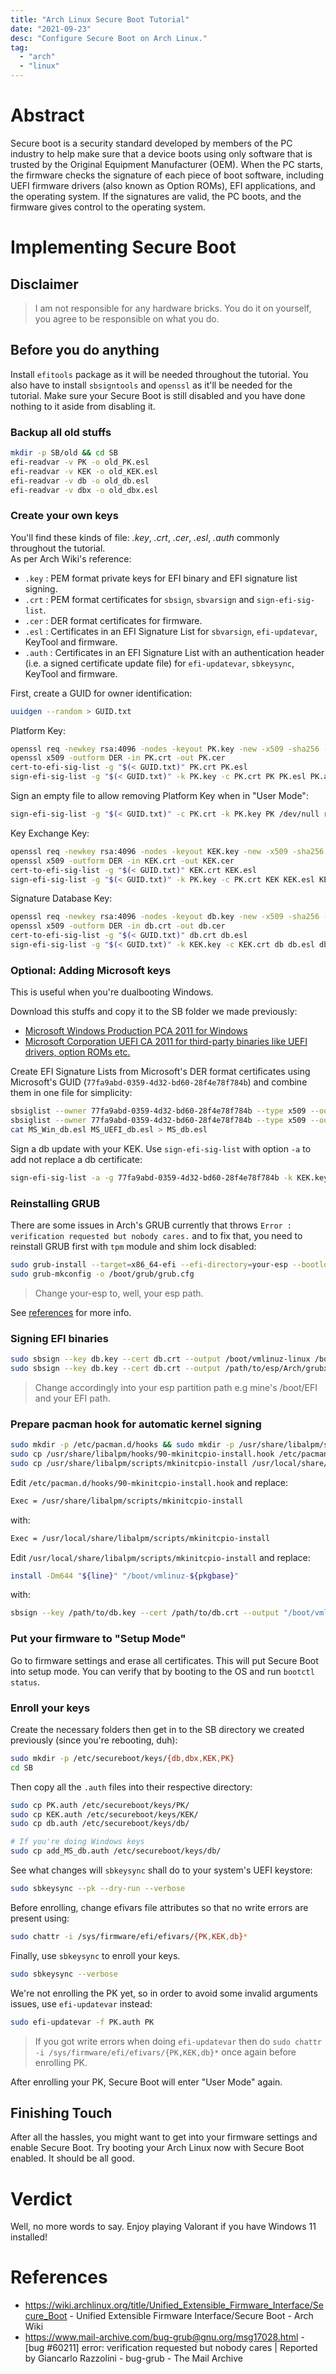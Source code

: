 ```yaml
---
title: "Arch Linux Secure Boot Tutorial"
date: "2021-09-23"
desc: "Configure Secure Boot on Arch Linux."
tag:
  - "arch"
  - "linux"
---
```


# Abstract

Secure boot is a security standard developed by members of the PC industry to help make sure that a device boots using only software that is trusted by the Original Equipment Manufacturer (OEM). When the PC starts, the firmware checks the signature of each piece of boot software, including UEFI firmware drivers (also known as Option ROMs), EFI applications, and the operating system. If the signatures are valid, the PC boots, and the firmware gives control to the operating system.

# Implementing Secure Boot

## Disclaimer

> I am not responsible for any hardware bricks. You do it on yourself, you agree to be responsible on what you do.

## Before you do anything

Install `efitools` package as it will be needed throughout the tutorial. You also have to install `sbsigntools` and `openssl` as it'll be needed for the tutorial. Make sure your Secure Boot is still disabled and you have done nothing to it aside from disabling it.

### Backup all old stuffs

```bash
mkdir -p SB/old && cd SB
efi-readvar -v PK -o old_PK.esl
efi-readvar -v KEK -o old_KEK.esl
efi-readvar -v db -o old_db.esl
efi-readvar -v dbx -o old_dbx.esl
```

### Create your own keys

You'll find these kinds of file: _.key_, _.crt_, _.cer_, _.esl_, _.auth_ commonly throughout the tutorial.  
As per Arch Wiki's reference:

- `.key` : PEM format private keys for EFI binary and EFI signature list signing.
- `.crt` : PEM format certificates for `sbsign`, `sbvarsign` and `sign-efi-sig-list`.
- `.cer` : DER format certificates for firmware.
- `.esl` : Certificates in an EFI Signature List for `sbvarsign`, `efi-updatevar`, KeyTool and firmware.
- `.auth` : Certificates in an EFI Signature List with an authentication header (i.e. a signed certificate update file) for `efi-updatevar`, `sbkeysync`, KeyTool and firmware.

First, create a GUID for owner identification:

```bash
uuidgen --random > GUID.txt
```

Platform Key:

```bash
openssl req -newkey rsa:4096 -nodes -keyout PK.key -new -x509 -sha256 -days 3650 -subj "/CN=my Platform Key/" -out PK.crt
openssl x509 -outform DER -in PK.crt -out PK.cer
cert-to-efi-sig-list -g "$(< GUID.txt)" PK.crt PK.esl
sign-efi-sig-list -g "$(< GUID.txt)" -k PK.key -c PK.crt PK PK.esl PK.auth
```

Sign an empty file to allow removing Platform Key when in "User Mode":

```bash
sign-efi-sig-list -g "$(< GUID.txt)" -c PK.crt -k PK.key PK /dev/null rm_PK.auth
```

Key Exchange Key:

```bash
openssl req -newkey rsa:4096 -nodes -keyout KEK.key -new -x509 -sha256 -days 3650 -subj "/CN=my Key Exchange Key/" -out KEK.crt
openssl x509 -outform DER -in KEK.crt -out KEK.cer
cert-to-efi-sig-list -g "$(< GUID.txt)" KEK.crt KEK.esl
sign-efi-sig-list -g "$(< GUID.txt)" -k PK.key -c PK.crt KEK KEK.esl KEK.auth
```

Signature Database Key:

```bash
openssl req -newkey rsa:4096 -nodes -keyout db.key -new -x509 -sha256 -days 3650 -subj "/CN=my Signature Database key/" -out db.crt
openssl x509 -outform DER -in db.crt -out db.cer
cert-to-efi-sig-list -g "$(< GUID.txt)" db.crt db.esl
sign-efi-sig-list -g "$(< GUID.txt)" -k KEK.key -c KEK.crt db db.esl db.auth
```

### Optional: Adding Microsoft keys

This is useful when you're dualbooting Windows.

Download this stuffs and copy it to the SB folder we made previously:

- [Microsoft Windows Production PCA 2011 for Windows](https://www.microsoft.com/pkiops/certs/MicWinProPCA2011_2011-10-19.crt)
- [Microsoft Corporation UEFI CA 2011 for third-party binaries like UEFI drivers, option ROMs etc.](https://www.microsoft.com/pkiops/certs/MicCorUEFCA2011_2011-06-27.crt)

Create EFI Signature Lists from Microsoft's DER format certificates using Microsoft's GUID (`77fa9abd-0359-4d32-bd60-28f4e78f784b`) and combine them in one file for simplicity:

```bash
sbsiglist --owner 77fa9abd-0359-4d32-bd60-28f4e78f784b --type x509 --output MS_Win_db.esl MicWinProPCA2011_2011-10-19.crt
sbsiglist --owner 77fa9abd-0359-4d32-bd60-28f4e78f784b --type x509 --output MS_UEFI_db.esl MicCorUEFCA2011_2011-06-27.crt
cat MS_Win_db.esl MS_UEFI_db.esl > MS_db.esl
```

Sign a db update with your KEK. Use `sign-efi-sig-list` with option `-a` to add not replace a db certificate:

```bash
sign-efi-sig-list -a -g 77fa9abd-0359-4d32-bd60-28f4e78f784b -k KEK.key -c KEK.crt db MS_db.esl add_MS_db.auth
```

### Reinstalling GRUB

There are some issues in Arch's GRUB currently that throws `Error : verification requested but nobody cares.` and to fix that, you need to reinstall GRUB first with `tpm` module and shim lock disabled:

```bash
sudo grub-install --target=x86_64-efi --efi-directory=your-esp --bootloader-id=Arch --modules="tpm" --disable-shim-lock
sudo grub-mkconfig -o /boot/grub/grub.cfg
```

> Change your-esp to, well, your esp path.

See [references](#references) for more info.

### Signing EFI binaries

```bash
sudo sbsign --key db.key --cert db.crt --output /boot/vmlinuz-linux /boot/vmlinuz-linux # You can do others too
sudo sbsign --key db.key --cert db.crt --output /path/to/esp/Arch/grubx64.efi /path/to/esp/EFI/Arch/grubx64.efi
```

> Change accordingly into your esp partition path e.g mine's /boot/EFI and your EFI path.

### Prepare pacman hook for automatic kernel signing

```bash
sudo mkdir -p /etc/pacman.d/hooks && sudo mkdir -p /usr/share/libalpm/scripts
sudo cp /usr/share/libalpm/hooks/90-mkinitcpio-install.hook /etc/pacman.d/hooks/
sudo cp /usr/share/libalpm/scripts/mkinitcpio-install /usr/local/share/libalpm/scripts/
```

Edit `/etc/pacman.d/hooks/90-mkinitcpio-install.hook` and replace:

```bash
Exec = /usr/share/libalpm/scripts/mkinitcpio-install
```

with:

```bash
Exec = /usr/local/share/libalpm/scripts/mkinitcpio-install
```

Edit `/usr/local/share/libalpm/scripts/mkinitcpio-install` and replace:

```bash
install -Dm644 "${line}" "/boot/vmlinuz-${pkgbase}"
```

with:

```bash
sbsign --key /path/to/db.key --cert /path/to/db.crt --output "/boot/vmlinuz-${pkgbase}" "${line}"
```

### Put your firmware to "Setup Mode"

Go to firmware settings and erase all certificates. This will put Secure Boot into setup mode. You can verify that by booting to the OS and run `bootctl status`.

### Enroll your keys

Create the necessary folders then get in to the SB directory we created previously (since you're rebooting, duh):

```bash
sudo mkdir -p /etc/secureboot/keys/{db,dbx,KEK,PK}
cd SB
```

Then copy all the `.auth` files into their respective directory:

```bash
sudo cp PK.auth /etc/secureboot/keys/PK/
sudo cp KEK.auth /etc/secureboot/keys/KEK/
sudo cp db.auth /etc/secureboot/keys/db/

# If you're doing Windows keys
sudo cp add_MS_db.auth /etc/secureboot/keys/db/
```

See what changes will `sbkeysync` shall do to your system's UEFI keystore:

```bash
sudo sbkeysync --pk --dry-run --verbose
```

Before enrolling, change efivars file attributes so that no write errors are present using:

```bash
sudo chattr -i /sys/firmware/efi/efivars/{PK,KEK,db}*
```

Finally, use `sbkeysync` to enroll your keys.

```bash
sudo sbkeysync --verbose
```

We're not enrolling the PK yet, so in order to avoid some invalid arguments issues, use `efi-updatevar` instead:

```bash
sudo efi-updatevar -f PK.auth PK
```

> If you got write errors when doing `efi-updatevar` then do `sudo chattr -i /sys/firmware/efi/efivars/{PK,KEK,db}*` once again before enrolling PK.

After enrolling your PK, Secure Boot will enter "User Mode" again.

## Finishing Touch

After all the hassles, you might want to get into your firmware settings and enable Secure Boot. Try booting your Arch Linux now with Secure Boot enabled. It should be all good.

# Verdict

Well, no more words to say. Enjoy playing Valorant if you have Windows 11 installed!

# References

- <https://wiki.archlinux.org/title/Unified_Extensible_Firmware_Interface/Secure_Boot> - Unified Extensible Firmware Interface/Secure Boot - Arch Wiki
- <https://www.mail-archive.com/bug-grub@gnu.org/msg17028.html> - [bug #60211] error: verification requested but nobody cares | Reported by Giancarlo Razzolini - bug-grub - The Mail Archive
